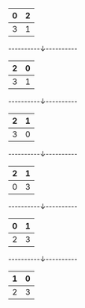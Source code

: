 |0|2|
|---|---|
|3|1|
----------&darr;----------

|2|0|
|---|---|
|3|1|
----------&darr;----------

|2|1|
|---|---|
|3|0|
----------&darr;----------

|2|1|
|---|---|
|0|3|
----------&darr;----------

|0|1|
|---|---|
|2|3|
----------&darr;----------

|1|0|
|---|---|
|2|3|
